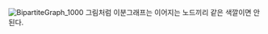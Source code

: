 ![BipartiteGraph_1000](https://user-images.githubusercontent.com/30096289/56497537-e53c0280-6538-11e9-8347-2bcdeab48df3.gif)
그림처럼 이분그래프는 이어지는 노드끼리 같은 색깔이면 안 된다.
